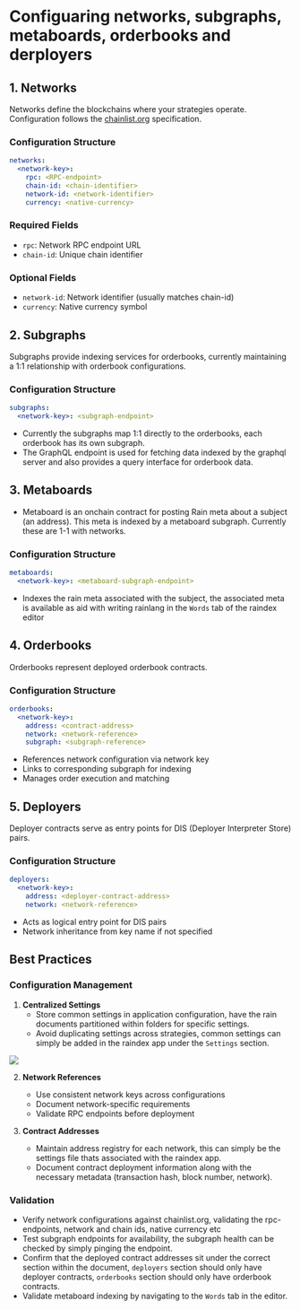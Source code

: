 # Configuaring networks, subgraphs, metaboards, orderbooks and derployers

## 1. Networks
Networks define the blockchains where your strategies operate. Configuration follows the [chainlist.org](https://chainlist.org) specification.

### Configuration Structure
```yaml
networks:
  <network-key>:
    rpc: <RPC-endpoint>
    chain-id: <chain-identifier>
    network-id: <network-identifier>
    currency: <native-currency>
```

### Required Fields
- `rpc`: Network RPC endpoint URL
- `chain-id`: Unique chain identifier

### Optional Fields
- `network-id`: Network identifier (usually matches chain-id)
- `currency`: Native currency symbol

## 2. Subgraphs
Subgraphs provide indexing services for orderbooks, currently maintaining a 1:1 relationship with orderbook configurations.

### Configuration Structure
```yaml
subgraphs:
  <network-key>: <subgraph-endpoint>
```
- Currently the subgraphs map 1:1 directly to the orderbooks, each orderbook has its own subgraph. 
- The GraphQL endpoint is used for fetching data indexed by the graphql server and also provides a query interface for orderbook data.

## 3. Metaboards
- Metaboard is an onchain contract for posting Rain meta about a subject (an address). This meta is indexed by a metaboard subgraph. Currently these are 1-1 with networks.

### Configuration Structure
```yaml
metaboards:
  <network-key>: <metaboard-subgraph-endpoint>
```
- Indexes the rain meta associated with the subject, the associated meta is available as aid with writing rainlang in the `Words` tab of the raindex editor

## 4. Orderbooks
Orderbooks represent deployed orderbook contracts.

### Configuration Structure
```yaml
orderbooks:
  <network-key>:
    address: <contract-address>
    network: <network-reference>
    subgraph: <subgraph-reference>
```
- References network configuration via network key
- Links to corresponding subgraph for indexing
- Manages order execution and matching

## 5. Deployers
Deployer contracts serve as entry points for DIS (Deployer Interpreter Store) pairs.

### Configuration Structure
```yaml
deployers:
  <network-key>:
    address: <deployer-contract-address>
    network: <network-reference>
```
- Acts as logical entry point for DIS pairs
- Network inheritance from key name if not specified

## Best Practices

### Configuration Management
1. **Centralized Settings**
   - Store common settings in application configuration, have the rain documents partitioned within folders for specific settings.
   - Avoid duplicating settings across strategies, common settings can simply be added in the raindex app under the `Settings` section.
   

  <img src="/img/raindex_settings.png" />  


2. **Network References**
   - Use consistent network keys across configurations
   - Document network-specific requirements
   - Validate RPC endpoints before deployment

3. **Contract Addresses**
   - Maintain address registry for each network, this can simply be the settings file thats associated with the raindex app.
   - Document contract deployment information along with the necessary metadata (transaction hash, block number, network).

### Validation
- Verify network configurations against chainlist.org, validating the rpc-endpoints, network and chain ids, native currency etc
- Test subgraph endpoints for availability, the subgraph health can be checked by simply pinging the endpoint.
- Confirm that the deployed contract addresses sit under the correct section within the document, `deployers` section should only have deployer contracts, `orderbooks` section should only have orderbook contracts.
- Validate metaboard indexing by navigating to the `Words` tab in the editor.
